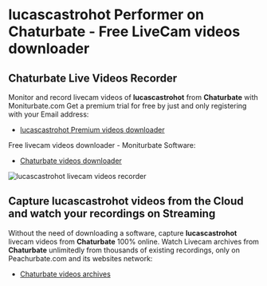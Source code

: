 # lucascastrohot Performer on Chaturbate - Free LiveCam videos downloader

## Chaturbate Live Videos Recorder

Monitor and record livecam videos of **lucascastrohot** from **Chaturbate** with Moniturbate.com
Get a premium trial for free by just and only registering with your Email address:
* [lucascastrohot Premium videos downloader](https://moniturbate.com/request-demo-licence-key.html)

Free livecam videos downloader - Moniturbate Software:
* [Chaturbate videos downloader](https://moniturbate.com/moniturbate-download-software.html)

![lucascastrohot livecam videos recorder](https://peachurnet.com/templates/moniturbate-software.png)


## Capture lucascastrohot videos from the Cloud and watch your recordings on Streaming

Without the need of downloading a software, capture **lucascastrohot** livecam videos from **Chaturbate** 100% online.
Watch Livecam archives from **Chaturbate** unlimitedly from thousands of existing recordings, only on Peachurbate.com and its websites network:
* [Chaturbate videos archives](https://peachurnet.com/)